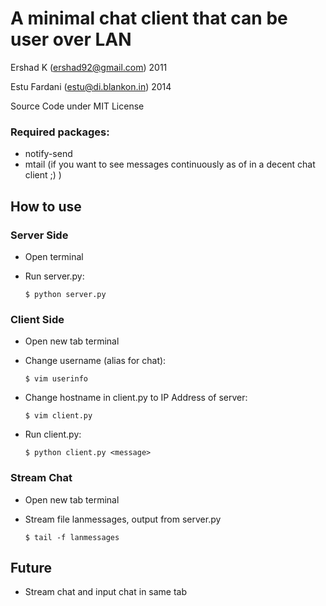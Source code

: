 # A minimal chat client that can be user over LAN

Ershad K (ershad92@gmail.com) 2011

Estu Fardani (estu@di.blankon.in) 2014

Source Code under MIT License

### Required packages:

* notify-send
* mtail (if you want to see messages continuously as of in a decent chat client ;) )

## How to use

### Server Side

* Open terminal
* Run server.py:

  `$ python server.py`

### Client Side

* Open new tab terminal
* Change username (alias for chat):

  `$ vim userinfo`
* Change hostname in client.py to IP Address of server:

  `$ vim client.py`
* Run client.py:

  `$ python client.py <message>`

### Stream Chat

* Open new tab terminal
* Stream file lanmessages, output from server.py

  `$ tail -f lanmessages`

## Future
* Stream chat and input chat in same tab
